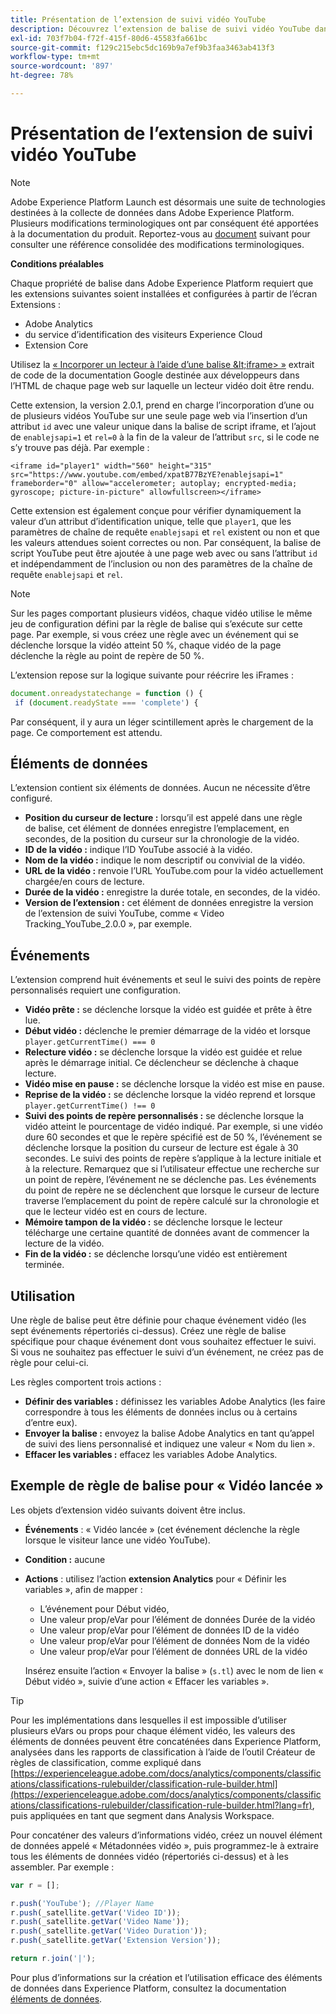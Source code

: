 ```yaml
---
title: Présentation de l’extension de suivi vidéo YouTube
description: Découvrez lʼextension de balise de suivi vidéo YouTube dans Adobe Experience Platform.
exl-id: 703f7b04-f72f-415f-80d6-45583fa661bc
source-git-commit: f129c215ebc5dc169b9a7ef9b3faa3463ab413f3
workflow-type: tm+mt
source-wordcount: '897'
ht-degree: 78%

---
```


# Présentation de l’extension de suivi vidéo YouTube

>[!NOTE]
>
>Adobe Experience Platform Launch est désormais une suite de technologies destinées à la collecte de données dans Adobe Experience Platform. Plusieurs modifications terminologiques ont par conséquent été apportées à la documentation du produit. Reportez-vous au [document](../../../term-updates.md) suivant pour consulter une référence consolidée des modifications terminologiques.

**Conditions préalables**

Chaque propriété de balise dans Adobe Experience Platform requiert que les extensions suivantes soient installées et configurées à partir de lʼécran Extensions :

* Adobe Analytics
*  du service d’identification des visiteurs Experience Cloud
* Extension Core

Utilisez la [ « Incorporer un lecteur à l’aide d’une balise \&lt;iframe\> »](https://developers.google.com/youtube/player_parameters#Manual_IFrame_Embeds) extrait de code de la documentation Google destinée aux développeurs dans l’HTML de chaque page web sur laquelle un lecteur vidéo doit être rendu.

Cette extension, la version 2.0.1, prend en charge l’incorporation d’une ou de plusieurs vidéos YouTube sur une seule page web via l’insertion d’un attribut `id` avec une valeur unique dans la balise de script iframe, et l’ajout de `enablejsapi=1` et `rel=0` à la fin de la valeur de l’attribut `src`, si le code ne s’y trouve pas déjà. Par exemple :

`<iframe id="player1" width="560" height="315" src="https://www.youtube.com/embed/xpatB77BzYE?enablejsapi=1" frameborder="0" allow="accelerometer; autoplay; encrypted-media; gyroscope; picture-in-picture" allowfullscreen></iframe>`

Cette extension est également conçue pour vérifier dynamiquement la valeur d’un attribut d’identification unique, telle que `player1`, que les paramètres de chaîne de requête `enablejsapi` et `rel` existent ou non et que les valeurs attendues soient correctes ou non. Par conséquent, la balise de script YouTube peut être ajoutée à une page web avec ou sans l’attribut `id` et indépendamment de l’inclusion ou non des paramètres de la chaîne de requête `enablejsapi` et `rel`.

>[!NOTE]
>
>Sur les pages comportant plusieurs vidéos, chaque vidéo utilise le même jeu de configuration défini par la règle de balise qui sʼexécute sur cette page. Par exemple, si vous créez une règle avec un événement qui se déclenche lorsque la vidéo atteint 50 %, chaque vidéo de la page déclenche la règle au point de repère de 50 %.

L’extension repose sur la logique suivante pour réécrire les iFrames :

```javascript
document.onreadystatechange = function () {
 if (document.readyState === 'complete') {
```

Par conséquent, il y aura un léger scintillement après le chargement de la page. Ce comportement est attendu.

## Éléments de données

L’extension contient six éléments de données. Aucun ne nécessite d’être configuré.

* **Position du curseur de lecture :** lorsquʼil est appelé dans une règle de balise, cet élément de données enregistre lʼemplacement, en secondes, de la position du curseur sur la chronologie de la vidéo.
* **ID de la vidéo :** indique l’ID YouTube associé à la vidéo.
* **Nom de la vidéo :** indique le nom descriptif ou convivial de la vidéo.
* **URL de la vidéo :** renvoie l’URL YouTube.com pour la vidéo actuellement chargée/en cours de lecture.
* **Durée de la vidéo :** enregistre la durée totale, en secondes, de la vidéo.
* **Version de l’extension :** cet élément de données enregistre la version de l’extension de suivi YouTube, comme « Video Tracking_YouTube_2.0.0 », par exemple.

## Événements

L’extension comprend huit événements et seul le suivi des points de repère personnalisés requiert une configuration.

* **Vidéo prête :** se déclenche lorsque la vidéo est guidée et prête à être lue.
* **Début vidéo :** déclenche le premier démarrage de la vidéo et lorsque `player.getCurrentTime() === 0`
* **Relecture vidéo :** se déclenche lorsque la vidéo est guidée et relue après le démarrage initial. Ce déclencheur se déclenche à chaque lecture.
* **Vidéo mise en pause :** se déclenche lorsque la vidéo est mise en pause.
* **Reprise de la vidéo :** se déclenche lorsque la vidéo reprend et lorsque `player.getCurrentTime() !== 0`
* **Suivi des points de repère personnalisés :** se déclenche lorsque la vidéo atteint le pourcentage de vidéo indiqué. Par exemple, si une vidéo dure 60 secondes et que le repère spécifié est de 50 %, lʼévénement se déclenche lorsque la position du curseur de lecture est égale à 30 secondes. Le suivi des points de repère s’applique à la lecture initiale et à la relecture. Remarquez que si lʼutilisateur effectue une recherche sur un point de repère, lʼévénement ne se déclenche pas. Les événements du point de repère ne se déclenchent que lorsque le curseur de lecture traverse lʼemplacement du point de repère calculé sur la chronologie et que le lecteur vidéo est en cours de lecture.
* **Mémoire tampon de la vidéo :** se déclenche lorsque le lecteur télécharge une certaine quantité de données avant de commencer la lecture de la vidéo.
* **Fin de la vidéo :** se déclenche lorsqu’une vidéo est entièrement terminée.

## Utilisation

Une règle de balise peut être définie pour chaque événement vidéo (les sept événements répertoriés ci-dessus). Créez une règle de balise spécifique pour chaque événement dont vous souhaitez effectuer le suivi. Si vous ne souhaitez pas effectuer le suivi dʼun événement, ne créez pas de règle pour celui-ci.

Les règles comportent trois actions :

* **Définir des variables :** définissez les variables Adobe Analytics (les faire correspondre à tous les éléments de données inclus ou à certains d’entre eux).
* **Envoyer la balise :** envoyez la balise Adobe Analytics en tant qu’appel de suivi des liens personnalisé et indiquez une valeur « Nom du lien ».
* **Effacer les variables :** effacez les variables Adobe Analytics.

## Exemple de règle de balise pour « Vidéo lancée »

Les objets dʼextension vidéo suivants doivent être inclus.

* **Événements** : « Vidéo lancée » (cet événement déclenche la règle lorsque le visiteur lance une vidéo YouTube).

* **Condition :** aucune

* **Actions** : utilisez l’action **extension Analytics** pour « Définir les variables », afin de mapper :

   * L’événement pour Début vidéo,
   * Une valeur prop/eVar pour l’élément de données Durée de la vidéo
   * Une valeur prop/eVar pour l’élément de données ID de la vidéo
   * Une valeur prop/eVar pour l’élément de données Nom de la vidéo
   * Une valeur prop/eVar pour l’élément de données URL de la vidéo

  Insérez ensuite l’action « Envoyer la balise » (`s.tl`) avec le nom de lien « Début vidéo », suivie d’une action « Effacer les variables ».

>[!TIP]
> 
>Pour les implémentations dans lesquelles il est impossible d’utiliser plusieurs eVars ou props pour chaque élément vidéo, les valeurs des éléments de données peuvent être concaténées dans Experience Platform, analysées dans les rapports de classification à l’aide de l’outil Créateur de règles de classification, comme expliqué dans [https://experienceleague.adobe.com/docs/analytics/components/classifications/classifications-rulebuilder/classification-rule-builder.html](https://experienceleague.adobe.com/docs/analytics/components/classifications/classifications-rulebuilder/classification-rule-builder.html?lang=fr), puis appliquées en tant que segment dans Analysis Workspace.

Pour concaténer des valeurs d’informations vidéo, créez un nouvel élément de données appelé « Métadonnées vidéo », puis programmez-le à extraire tous les éléments de données vidéo (répertoriés ci-dessus) et à les assembler. Par exemple :

```javascript
var r = [];

r.push('YouTube'); //Player Name
r.push(_satellite.getVar('Video ID'));
r.push(_satellite.getVar('Video Name'));
r.push(_satellite.getVar('Video Duration'));
r.push(_satellite.getVar('Extension Version'));

return r.join('|');
```

Pour plus d’informations sur la création et l’utilisation efficace des éléments de données dans Experience Platform, consultez la documentation [éléments de données](../../../ui/managing-resources/data-elements.md).
